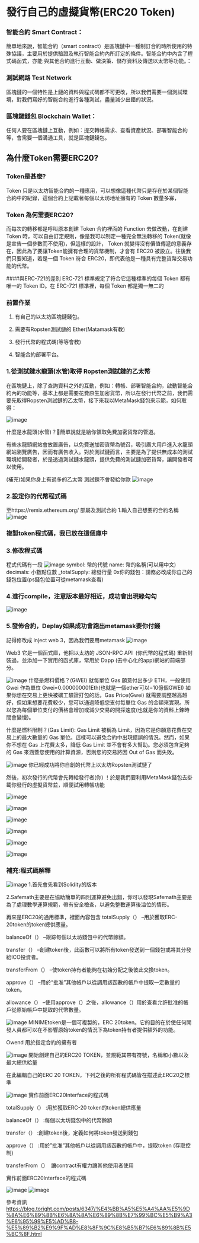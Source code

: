 # 發行自己的虛擬貨幣(ERC20 Token)
### 智能合約 Smart Contract：
簡單地來說，智能合約（smart contract）是區塊鏈中一種制訂合約時所使用的特殊協議，主要用於提供驗證及執行智能合約內所訂定的條件。智能合約中內含了程式碼函式，亦能	與其他合約進行互動、做決策、儲存資料及傳送以太幣等功能。：

### 測試網路 Test Network
區塊鏈的一個特性是上鏈的資料與程式碼都不可更改，所以我們需要一個測試環境，對我們寫好的智能合約進行各種測試，盡量減少出錯的狀況。

### 區塊鏈錢包 Blockchain Wallet：
任何人要在區塊鏈上互動，例如：提交轉帳需求、查看資產狀況、部署智能合約等，會需要一個溝通工具，就是區塊鏈錢包。




## 為什麼Token需要ERC20?
### Token是甚麼?

Token 只是以太坊智能合約的一種應用，可以想像這種代幣只是存在於某個智能合約中的紀錄，這個合約上記載著每個以太坊地址擁有的 Token 數量多寡，


### Token 為何需要ERC20?
而每次的轉移都是呼叫原本創建 Token 合約裡面的 Function 去做改動，在創建 Token 時，可以自由訂定規則，像是我可以制定一種完全無法轉移的 Token(就像是宣告一個參數而不使用)，但這樣的設計， Token 就變得沒有價值傳遞的意義存在，因此為了要讓Token能擁有合理的貨幣機制，才會有 ERC20 被設立。往後我們只要知道，若是一個 Token 符合 ERC20，即代表他是一種具有完整貨幣交易功能的代幣。

####與ERC-721的差別
ERC-721 標準規定了符合它這種標準的每個 Token 都有唯一的 Token ID。在 ERC-721 標準裡，每個 Token 都是獨一無二的



### 前置作業
1. 有自己的以太坊區塊鏈錢包。

2. 需要有Ropsten測試鏈的 Ether(Matamask有教)

3. 發行代幣的程式碼(等等會教)

4. 智能合約部署平台。

### 1.從測試鏈水龍頭(水管)取得 Ropsten測試鏈的乙太幣
在區塊鏈上，除了查詢資料之外的互動，例如：轉帳、部署智能合約，啟動智能合約內的功能等，基本上都是需要花費原生加密貨幣，所以在發行代幣之前，我們需要先取得Ropsten測試鏈的乙太幣，接下來我以MetaMask錢包來示範，如何取得：

![image](https://user-images.githubusercontent.com/62298086/157822943-7b9f3654-7856-45a3-8512-5bd3563432ed.png)


什麼是水龍頭(水管)？簡單說就是給你領取免費加密貨幣的管道。

有些水龍頭網站會放置廣告，以免費送加密貨幣為號召，吸引廣大用戶進入水龍頭網站瀏覽廣告，因而有廣告收入。對於測試鏈而言，主要是為了提供無成本的測試環境給開發者，於是透過測試鏈水龍頭，提供免費的測試鏈加密貨幣，讓開發者可以使用。

(補充)如果你身上有過多的乙太幣 測試鍊不會發給你歐
![image](https://user-images.githubusercontent.com/62298086/157823041-9272d5ff-458b-4dd8-bf4b-609dee89e960.png)


### 2.設定你的代幣程式碼
至https://remix.ethereum.org/ 部屬及測試合約
1.輸入自己想要的合約名稱
![image](https://user-images.githubusercontent.com/62298086/157823190-b6581315-58e2-4480-9dbd-6e5c59ac1df0.png)

### 複製token程式碼，我已放在這個庫中

### 3.修改程式碼
程式代碼有一段
![image](https://user-images.githubusercontent.com/62298086/157823355-acc6b03f-fd9d-4c8e-871c-52a68026fb49.png)
symbol: 幣的代號
name: 幣的名稱(可以用中文)
decimals: 小數點位數
_totalSupply: 總發行量
0x你的錢包：請務必改成你自己的錢包位置(ps錢包位置可從metamask查看)



### 4.進行compile，注意版本最好相近，成功會出現綠勾勾

![image](https://user-images.githubusercontent.com/62298086/157823596-bbb3f266-c859-4f4f-90ec-ca130a5562cc.png)

### 5.發佈合約，Deplay如果成功會跑出metamask要你付錢

記得修改成 inject web 3，因為我們要用metamask
![image](https://user-images.githubusercontent.com/62298086/157823743-58bf314f-b315-4bb4-ab09-70296cf2bc38.png)

Web3
它是一個函式庫，他把以太坊的 JSON-RPC API  (你代幣的程式碼) 重新封裝過，並添加一下實用的函式庫，常用於 Dapp (去中心化的app)網站的前端部分。


![image](https://user-images.githubusercontent.com/62298086/157823867-0d10afc7-fa2a-4085-8ee6-904345b0112a.png)
什麼是燃料價格？(GWEI)
就每單位 Gas 願意付出多少 ETH，一般使用 Gwei 作為單位 Gwei=0.000000001Eth(也就是一個ether可以=10億個GWEI)
如果你想在交易上更快被礦工驗證打包的話，Gas Price(Gwei) 就需要調整越高越好，但如果想要花費較少，您可以通過降低您支付每單位 Gas 的金額來實現。所以您為每個單位支付的價格會增加或減少交易的開採速度(也就是你的資料上鍊時間會變慢)。

什麼是燃料限制？(Gas Limit):
Gas Limit 被稱為 Limit，因為它是你願意花費在交易上的最大數量的 Gas 單位。這樣可以避免合約中出現錯誤的情況。然而，如果你不想在 Gas 上花費太多，降低 Gas Limit 並不會有多大幫助。您必須包含足夠的 Gas 來涵蓋您使用的計算資源，否則您的交易將因 Out of Gas 而失敗。




![image](https://user-images.githubusercontent.com/62298086/157824004-43d1557d-54e1-4249-bd5e-c710fa84ce90.png)
你已經成功將你自創的代幣上以太坊Ropsten測試鏈了

然後，初次發行的代幣會先轉給發行者(你)
！於是我們要利用MetaMask錢包去掛載你發行的虛擬貨幣並，順便試用轉帳功能


![image](https://user-images.githubusercontent.com/62298086/157824057-3716ebbe-26ea-4789-8362-46984c23e2ec.png)

![image](https://user-images.githubusercontent.com/62298086/157824078-d17e4f6d-a4e7-4498-bddc-a5621b35fa2e.png)

![image](https://user-images.githubusercontent.com/62298086/157824106-a6f2835d-5c7a-449b-90bd-b99c478bbe2f.png)

![image](https://user-images.githubusercontent.com/62298086/157824130-7f4663c6-dc0e-46ce-b845-9db2839cacc5.png)

![image](https://user-images.githubusercontent.com/62298086/157824161-ffece938-6ec2-43a4-ae85-a7084f7870bc.png)

![image](https://user-images.githubusercontent.com/62298086/157824192-ff376135-5c16-4bea-bc82-24180a9be9d6.png)

### 補充:程式碼解釋
![image](https://user-images.githubusercontent.com/62298086/157824236-d4553d6a-b7ce-4785-9e69-a0baba8ba76a.png)
1.首先會先看到Solidity的版本

2.Safemath主要是在協助簡單的四則運算避免出錯，你可以發現Safemath主要是為了處理數學運算規範，帶有安全檢查，以避免整數運算後溢位的情形。


再來是ERC20的通用標準，裡面內容包含
totalSupply（） –用於獲取ERC-20token的token總供應量。

balanceOf（） –跟踪每個以太坊錢包中的代幣餘額。

transfer（） –創建token後，此函數可以將所有token發送到一個錢包或將其分發給ICO投資者。

transferFrom（） –使token持有者能夠在初始分配之後彼此交換token。

approve（） –用於“批准”其他帳戶以從調用該函數的帳戶中提取一定數量的token。

allowance（） –使用approve（）之後，allowance（）用於查看允許批准的帳戶從原始帳戶中提取的代幣數量。

![image](https://user-images.githubusercontent.com/62298086/157824345-580efbe3-a0d2-414a-97ca-d9d331bd8ab3.png)
MINIMEtoken是一個可複製的，ERC 20token。它的目的在於使任何開發人員都可以在不影響原始token的情況下為token持有者提供額外的功能。

Owend 
用於指定合約的擁有者


![image](https://user-images.githubusercontent.com/62298086/157824411-675d27e0-dd06-4ee6-a20e-4a392ab5e20b.png)
開始創建自己的ERC20 TOKEN，並規範其帶有符號，名稱和小數以及最大總供給量


在此編輯自己的ERC 20 TOKEN，下列之後的所有程式碼皆在描述此ERC20之標準




![image](https://user-images.githubusercontent.com/62298086/157824460-96288d0e-82ac-46c4-828a-5c04a02d9e66.png)
實作前面ERC20Interface的程式碼


totalSupply（） :用於獲取ERC-20 token的token總供應量

balanceOf（） :每個以太坊錢包中的代幣餘額

transfer（） :創建token後，定義如何將token發送到錢包

approve（） :用於”批准”其他帳戶以從調用該函數的帳戶中，提取token (存取控制)

transferFrom（） 
讓contract有權力讓其他使用者使用


實作前面ERC20Interface的程式碼



![image](https://user-images.githubusercontent.com/62298086/157824518-5928c65b-dad7-40c1-8e1d-d1131ae1c064.png)
![image](https://user-images.githubusercontent.com/62298086/157824558-99186c3d-d88e-48f6-98cd-710efe99e41e.png)


參考資訊
https://blog.toright.com/posts/6347/%E4%BB%A5%E5%A4%AA%E5%9D%8A%E6%89%8B%E6%8A%8A%E6%89%8B%E7%99%BC%E5%B9%A3%E6%95%99%E5%AD%B8-%E5%89%B2%E9%9F%AD%E8%8F%9C%E8%B5%B7%E6%89%8B%E5%BC%8F.html





